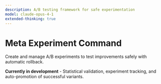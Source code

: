 ```yaml
---
description: A/B testing framework for safe experimentation
model: claude-opus-4-1
extended-thinking: true
---
```


# Meta Experiment Command

Create and manage A/B experiments to test improvements safely with automatic rollback.

**Currently in development** - Statistical validation, experiment tracking, and auto-promotion of successful variants.
